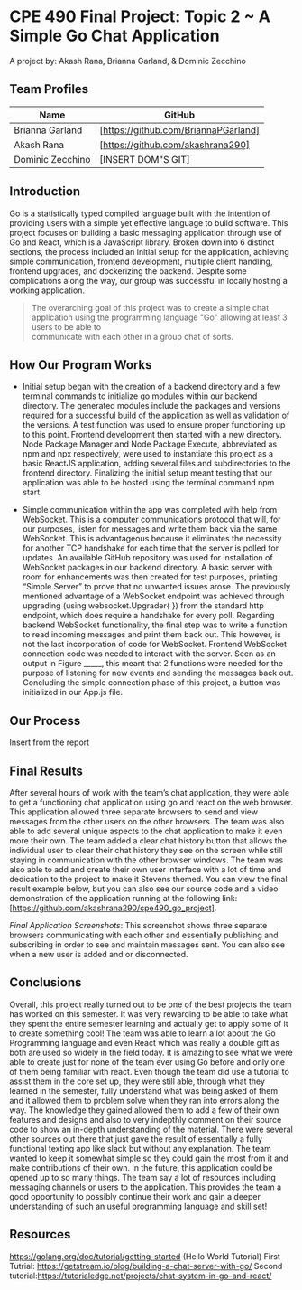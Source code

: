 #  CPE 490 Final Project: Topic 2 ~ A Simple Go Chat Application
A project by: Akash Rana, Brianna Garland, & Dominic Zecchino 



## Team Profiles
| Name | GitHub | 
| ------ | ------ |
| Brianna Garland | [https://github.com/BriannaPGarland] |
| Akash Rana | [https://github.com/akashrana290]|
| Dominic Zecchino| [INSERT DOM"S GIT]|


## Introduction
Go is a statistically typed compiled language built with the intention of providing users with a simple yet effective language to build software. This project focuses on building a basic messaging application through use of Go and React, which is a JavaScript library. Broken down into 6 distinct sections, the process included an initial setup for the application, achieving  simple communication, frontend development, multiple client handling, frontend upgrades, and dockerizing the backend. Despite some complications along the way, our group was successful in locally hosting a working application.



> The overarching goal of this project 
> was to create a simple chat application
> using the programming language "Go" 
> allowing at least 3 users to be able to  
> communicate with each other in a group
> chat of sorts. 


## How Our Program Works

- Initial setup began with the creation of a backend directory and a few terminal commands to initialize go modules within our backend directory. The generated modules include the packages and versions required for a successful build of the application as well as validation of the versions. A test function was used to ensure proper functioning up to this point. Frontend development then started with a new directory. Node Package Manager and Node Package Execute, abbreviated as npm and npx respectively, were used to instantiate this project as a basic ReactJS application, adding several files and subdirectories to the frontend directory. Finalizing the initial setup meant testing that our application was able to be hosted using the terminal command npm start.

- Simple communication within the app was completed with help from WebSocket. This is a computer communications protocol that will, for our purposes, listen for messages and write them back via the same WebSocket. This is advantageous because it eliminates the necessity for another TCP handshake for each time that the server is polled for updates. An available GitHub repository was used for installation of WebSocket packages in our backend directory. A basic server with room for enhancements was then created for test purposes, printing “Simple Server” to prove that no unwanted issues arose. The previously mentioned advantage of a WebSocket endpoint was achieved through upgrading (using websocket.Upgrader{ }) from the standard http endpoint, which does require a handshake for every poll. Regarding backend WebSocket functionality, the final step was to write a function to read incoming messages and print them back out. This however, is not the last incorporation of code for WebSocket. Frontend WebSocket connection code was needed to interact with the server. Seen as an output in Figure _____, this meant that 2 functions were needed for the purpose of listening for new events and sending the messages back out. Concluding the simple connection phase of this project, a button was initialized in our App.js file.

## Our Process

Insert from the report 

## Final Results
After several hours of work with the team’s chat application, they were able to get a functioning chat application using go and react on the web browser. This application allowed three separate browsers to send and view messages from the other users on the other browsers. The team was also able to add several unique aspects to the chat application to make it even more their own. The team added a clear chat history button that allows the individual user to clear their chat history they see on the screen while still staying in communication with the other browser windows. The team was also able to add and create their own user interface with a lot of time and dedication to the project to make it Stevens themed. You can view the final result example below, but you can also see our source code and a video demonstration of the application running at the following link: [https://github.com/akashrana290/cpe490_go_project]. 

*Final Application Screenshots*: 
This screenshot shows three separate browsers communicating with each other and essentially publishing and subscribing in order to see and maintain messages sent. You can also see when a new user is added and or disconnected.

## Conclusions
Overall, this project really turned out to be one of the best projects the team has worked on this semester. It was very rewarding to be able to take what they spent the entire semester learning and actually get to apply some of it to create something cool! The team was able to learn a lot about the Go Programming language and even React which was really a double gift as both are used so widely in the field today. It is amazing to see what we were able to create just for none of the team ever using Go before and only one of them being familiar with react. Even though the team did use a tutorial to assist them in the core set up, they were still able, through what they learned in the semester, fully understand what was being asked of them and it allowed them to problem solve when they ran into errors along the way. The knowledge they gained allowed them to add a few of their own features and designs and also to very indepthly comment on their source code to show an in-depth understanding of the material. There were several other sources out there that just gave the result of essentially a fully functional texting app like slack but without any explanation. The team wanted to keep it somewhat simple so they could gain the most from it and make contributions of their own. In the future, this application could be opened up to so many things. The team say a lot of resources including messaging channels or users to the application. This provides the team a good opportunity to possibly continue their work and gain a deeper understanding of such an useful programming language and skill set! 
 
 
 
## Resources
https://golang.org/doc/tutorial/getting-started  (Hello World Tutorial) 
First Tutrial: https://getstream.io/blog/building-a-chat-server-with-go/ 
Second tutorial:https://tutorialedge.net/projects/chat-system-in-go-and-react/ 

